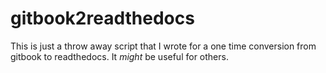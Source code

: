 # gitbook2readthedocs

This is just a throw away script that I wrote for a one time conversion from gitbook to readthedocs. It *might* be useful for others.
